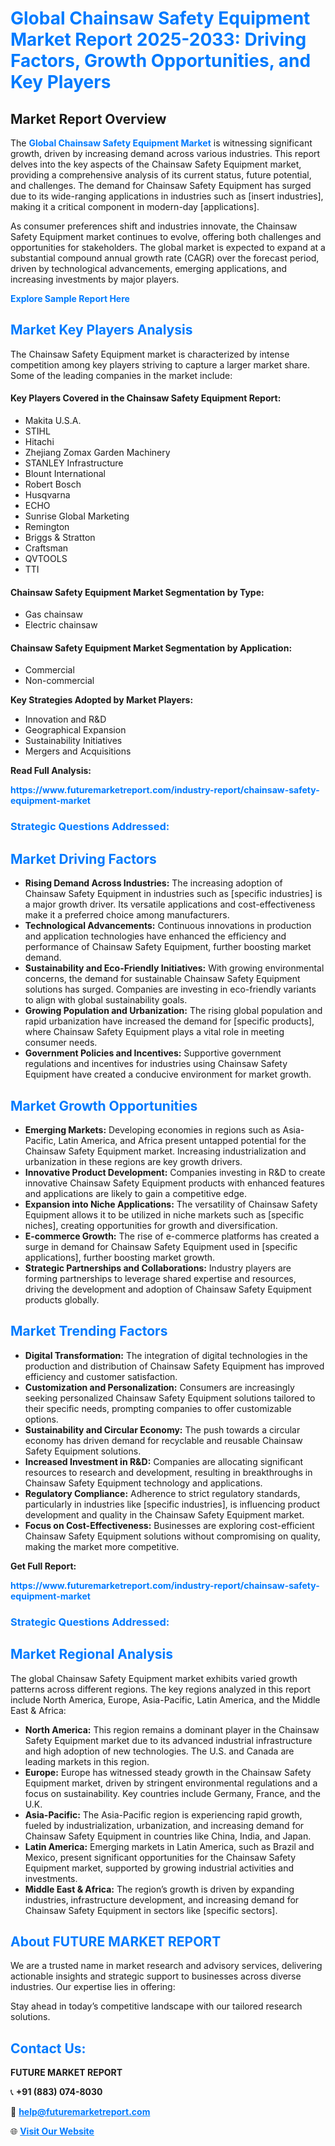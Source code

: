 <h1 style="color: #007BFF;">Global Chainsaw Safety Equipment Market Report 2025-2033: Driving Factors, Growth Opportunities, and Key Players</h1>

<section id="overview">
<h2>Market Report Overview</h2>
<p>The <a href="https://www.futuremarketreport.com/industry-report/chainsaw-safety-equipment-market" style="color: #007BFF; text-decoration: none;"><strong>Global Chainsaw Safety Equipment Market</strong></a> is witnessing significant growth, driven by increasing demand across various industries. This report delves into the key aspects of the Chainsaw Safety Equipment market, providing a comprehensive analysis of its current status, future potential, and challenges. The demand for Chainsaw Safety Equipment has surged due to its wide-ranging applications in industries such as [insert industries], making it a critical component in modern-day [applications].</p>
<p>As consumer preferences shift and industries innovate, the Chainsaw Safety Equipment market continues to evolve, offering both challenges and opportunities for stakeholders. The global market is expected to expand at a substantial compound annual growth rate (CAGR) over the forecast period, driven by technological advancements, emerging applications, and increasing investments by major players.</p>
</section>

<section id="overview">
<p><a href="https://www.futuremarketreport.com/request-sample/reportId=32127" style="color: #007BFF; text-decoration: none;"><strong>Explore Sample Report Here</strong></a></p>
</section>

<section id="key-players">
<h2 style="color: #007BFF;">Market Key Players Analysis</h2>
<p>The Chainsaw Safety Equipment market is characterized by intense competition among key players striving to capture a larger market share. Some of the leading companies in the market include:</p>
<h4>Key Players Covered in the Chainsaw Safety Equipment Report:</h4>
<ul><li>Makita U.S.A.</li><li>STIHL</li><li>Hitachi</li><li>Zhejiang Zomax Garden Machinery</li><li>STANLEY Infrastructure</li><li>Blount International</li><li>Robert Bosch</li><li>Husqvarna</li><li>ECHO</li><li>Sunrise Global Marketing</li><li>Remington</li><li>Briggs &amp; Stratton</li><li>Craftsman</li><li>QVTOOLS</li><li>TTI</li></ul>
<h4>Chainsaw Safety Equipment Market Segmentation by Type:</h4>
<ul><li>Gas chainsaw</li><li>Electric chainsaw</li></ul>

<h4>Chainsaw Safety Equipment Market Segmentation by Application:</h4>
<ul><li>Commercial</li><li>Non-commercial</li></ul>
<p><strong>Key Strategies Adopted by Market Players:</strong></p>
<ul>
<li>Innovation and R&D</li>
<li>Geographical Expansion</li>
<li>Sustainability Initiatives</li>
<li>Mergers and Acquisitions</li>
</ul>
</section>

<section>
<p><strong>Read Full Analysis: </strong></p><a href="https://www.futuremarketreport.com/industry-report/chainsaw-safety-equipment-market" style="color: #007BFF; text-decoration: none;"><strong>https://www.futuremarketreport.com/industry-report/chainsaw-safety-equipment-market</strong></a>
<h3 style="color: #007BFF;">Strategic Questions Addressed:</h3>
</section>

<section id="driving-factors">
<h2 style="color: #007BFF;">Market Driving Factors</h2>
<ul>
<li><strong>Rising Demand Across Industries:</strong> The increasing adoption of Chainsaw Safety Equipment in industries such as [specific industries] is a major growth driver. Its versatile applications and cost-effectiveness make it a preferred choice among manufacturers.</li>
<li><strong>Technological Advancements:</strong> Continuous innovations in production and application technologies have enhanced the efficiency and performance of Chainsaw Safety Equipment, further boosting market demand.</li>
<li><strong>Sustainability and Eco-Friendly Initiatives:</strong> With growing environmental concerns, the demand for sustainable Chainsaw Safety Equipment solutions has surged. Companies are investing in eco-friendly variants to align with global sustainability goals.</li>
<li><strong>Growing Population and Urbanization:</strong> The rising global population and rapid urbanization have increased the demand for [specific products], where Chainsaw Safety Equipment plays a vital role in meeting consumer needs.</li>
<li><strong>Government Policies and Incentives:</strong> Supportive government regulations and incentives for industries using Chainsaw Safety Equipment have created a conducive environment for market growth.</li>
</ul>
</section>

<section id="growth-opportunities">
<h2 style="color: #007BFF;">Market Growth Opportunities</h2>
<ul>
<li><strong>Emerging Markets:</strong> Developing economies in regions such as Asia-Pacific, Latin America, and Africa present untapped potential for the Chainsaw Safety Equipment market. Increasing industrialization and urbanization in these regions are key growth drivers.</li>
<li><strong>Innovative Product Development:</strong> Companies investing in R&D to create innovative Chainsaw Safety Equipment products with enhanced features and applications are likely to gain a competitive edge.</li>
<li><strong>Expansion into Niche Applications:</strong> The versatility of Chainsaw Safety Equipment allows it to be utilized in niche markets such as [specific niches], creating opportunities for growth and diversification.</li>
<li><strong>E-commerce Growth:</strong> The rise of e-commerce platforms has created a surge in demand for Chainsaw Safety Equipment used in [specific applications], further boosting market growth.</li>
<li><strong>Strategic Partnerships and Collaborations:</strong> Industry players are forming partnerships to leverage shared expertise and resources, driving the development and adoption of Chainsaw Safety Equipment products globally.</li>
</ul>
</section>

<section id="trending-factors">
<h2 style="color: #007BFF;">Market Trending Factors</h2>
<ul>
<li><strong>Digital Transformation:</strong> The integration of digital technologies in the production and distribution of Chainsaw Safety Equipment has improved efficiency and customer satisfaction.</li>
<li><strong>Customization and Personalization:</strong> Consumers are increasingly seeking personalized Chainsaw Safety Equipment solutions tailored to their specific needs, prompting companies to offer customizable options.</li>
<li><strong>Sustainability and Circular Economy:</strong> The push towards a circular economy has driven demand for recyclable and reusable Chainsaw Safety Equipment solutions.</li>
<li><strong>Increased Investment in R&D:</strong> Companies are allocating significant resources to research and development, resulting in breakthroughs in Chainsaw Safety Equipment technology and applications.</li>
<li><strong>Regulatory Compliance:</strong> Adherence to strict regulatory standards, particularly in industries like [specific industries], is influencing product development and quality in the Chainsaw Safety Equipment market.</li>
<li><strong>Focus on Cost-Effectiveness:</strong> Businesses are exploring cost-efficient Chainsaw Safety Equipment solutions without compromising on quality, making the market more competitive.</li>
</ul>
</section>

<section>
<p><strong>Get Full Report: </strong></p><a href="https://www.futuremarketreport.com/industry-report/chainsaw-safety-equipment-market" style="color: #007BFF; text-decoration: none;"><strong>https://www.futuremarketreport.com/industry-report/chainsaw-safety-equipment-market</strong></a>
<h3 style="color: #007BFF;">Strategic Questions Addressed:</h3>
</section>


<section id="regional-analysis">
<h2 style="color: #007BFF;">Market Regional Analysis</h2>
<p>The global Chainsaw Safety Equipment market exhibits varied growth patterns across different regions. The key regions analyzed in this report include North America, Europe, Asia-Pacific, Latin America, and the Middle East & Africa:</p>
<ul>
<li><strong>North America:</strong> This region remains a dominant player in the Chainsaw Safety Equipment market due to its advanced industrial infrastructure and high adoption of new technologies. The U.S. and Canada are leading markets in this region.</li>
<li><strong>Europe:</strong> Europe has witnessed steady growth in the Chainsaw Safety Equipment market, driven by stringent environmental regulations and a focus on sustainability. Key countries include Germany, France, and the U.K.</li>
<li><strong>Asia-Pacific:</strong> The Asia-Pacific region is experiencing rapid growth, fueled by industrialization, urbanization, and increasing demand for Chainsaw Safety Equipment in countries like China, India, and Japan.</li>
<li><strong>Latin America:</strong> Emerging markets in Latin America, such as Brazil and Mexico, present significant opportunities for the Chainsaw Safety Equipment market, supported by growing industrial activities and investments.</li>
<li><strong>Middle East & Africa:</strong> The region’s growth is driven by expanding industries, infrastructure development, and increasing demand for Chainsaw Safety Equipment in sectors like [specific sectors].</li>
</ul>
</section>

<footer>
<h2 style="color: #007BFF;">About FUTURE MARKET REPORT</h2>
<p>We are a trusted name in market research and advisory services, delivering actionable insights and strategic support to businesses across diverse industries. Our expertise lies in offering:</p>

<p>Stay ahead in today’s competitive landscape with our tailored research solutions.</p>

<h2 style="color: #007BFF;">Contact Us:</h2>
<p><strong>FUTURE MARKET REPORT</strong></p>
<p>📞 <strong>+91 (883) 074-8030</strong></p>
<p>📧 <strong><a href="mailto:help@futuremarketreport.com" style="color: #007BFF;">help@futuremarketreport.com</a></strong></p>
<p>🌐 <strong><a href="https://www.futuremarketreport.com/" style="color: #007BFF;">Visit Our Website</a></strong></p>
</footer>